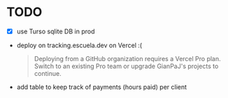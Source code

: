 # TODO

- [x] use Turso sqlite DB in prod
- deploy on tracking.escuela.dev on Vercel :(
  > Deploying from a GitHub organization requires a Vercel Pro plan. Switch to an existing Pro team or upgrade GianPaJ's projects to continue.
- add table to keep track of payments (hours paid) per client
